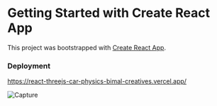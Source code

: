 # Getting Started with Create React App

This project was bootstrapped with [Create React App](https://github.com/facebook/create-react-app).

### Deployment

https://react-threejs-car-physics-bimal-creatives.vercel.app/



![Capture](https://user-images.githubusercontent.com/72511459/228821972-68719623-76c8-4a57-b493-ec88f17d677c.PNG)

